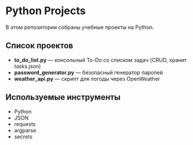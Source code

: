 # Python Projects

В этом репозитории собраны учебные проекты на Python.

## Список проектов

- **to_do_list.py** — консольный To-Do со списком задач (CRUD, хранит tasks.json)
- **password_generator.py** — безопасный генератор паролей
- **weather_api.py** — скрипт для погоды через OpenWeather

## Используемые инструменты
- Python
- JSON
- requests
- argparse
- secrets
